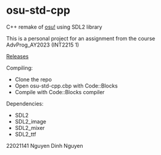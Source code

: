 # osu-std-cpp
C++ remake of [osu!](https://osu.ppy.sh/home) using SDL2 library

This is a personal project for an assignment from the course AdvProg_AY2023 (INT2215 1)

[Releases](https://github.com/hotcat190/osu-std-cpp/releases)

Compiling:
- Clone the repo
- Open osu-std-cpp.cbp with Code::Blocks
- Compile with Code::Blocks compiler

Dependencies:
- SDL2
- SDL2_image
- SDL2_mixer
- SDL2_ttf

22021141 Nguyen Dinh Nguyen
